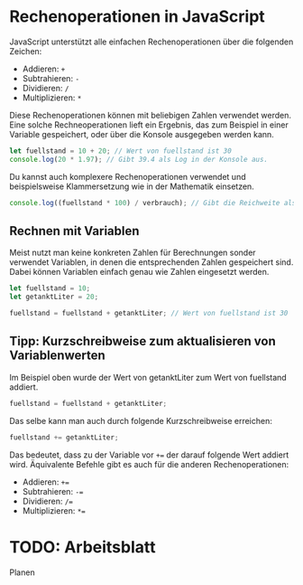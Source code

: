 # Rechenoperationen in JavaScript

JavaScript unterstützt alle einfachen Rechenoperationen über die folgenden Zeichen:

- Addieren: `+`
- Subtrahieren: `-`
- Dividieren: `/`
- Multiplizieren: `*`

Diese Rechenoperationen können mit beliebigen Zahlen verwendet werden. Eine solche Rechneoperationen lieft ein Ergebnis, das zum Beispiel in einer Variable gespeichert, oder über die Konsole ausgegeben werden kann.
```js
let fuellstand = 10 + 20; // Wert von fuellstand ist 30
console.log(20 * 1.97); // Gibt 39.4 als Log in der Konsole aus.
```

Du kannst auch komplexere Rechenoperationen verwendet und beispielsweise Klammersetzung wie in der Mathematik einsetzen.

```js
console.log((fuellstand * 100) / verbrauch); // Gibt die Reichweite als Log in der Konsole aus.
```

## Rechnen mit Variablen
Meist nutzt man keine konkreten Zahlen für Berechnungen sonder verwendet Variablen, in denen die entsprechenden Zahlen gespeichert sind. Dabei können Variablen einfach genau wie Zahlen eingesetzt werden.

```js
let fuellstand = 10;
let getanktLiter = 20;

fuellstand = fuellstand + getanktLiter; // Wert von fuellstand ist 30
```

## Tipp: Kurzschreibweise zum aktualisieren von Variablenwerten
Im Beispiel oben wurde der Wert von getanktLiter zum Wert von fuellstand addiert.
```js
fuellstand = fuellstand + getanktLiter;
```

Das selbe kann man auch durch folgende Kurzschreibweise erreichen:

```js
fuellstand += getanktLiter;
```

Das bedeutet, dass zu der Variable vor `+=` der darauf folgende Wert addiert wird. Äquivalente Befehle gibt es auch für die anderen Rechenoperationen:

- Addieren: `+=`
- Subtrahieren: `-=`
- Dividieren: `/=`
- Multiplizieren: `*=`

# TODO: Arbeitsblatt
Planen